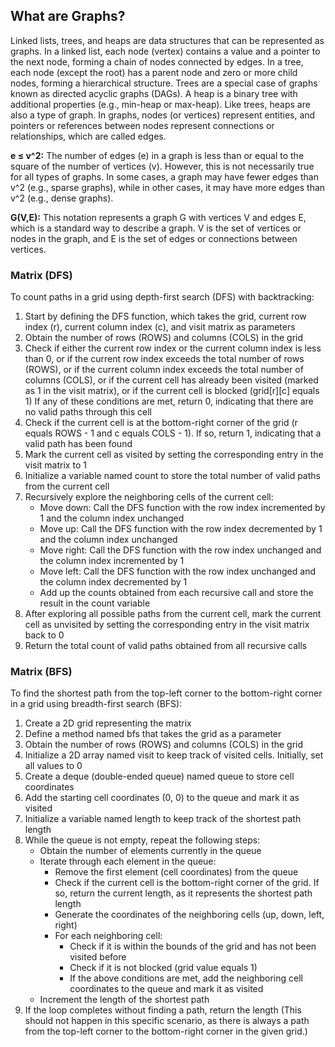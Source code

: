 ## What are Graphs?

Linked lists, trees, and heaps are data structures that can be represented as graphs. In a linked list, each node (vertex) contains a value and a pointer to the next node, forming a chain of nodes connected by edges. In a tree, each node (except the root) has a parent node and zero or more child nodes, forming a hierarchical structure. Trees are a special case of graphs known as directed acyclic graphs (DAGs). A heap is a binary tree with additional properties (e.g., min-heap or max-heap). Like trees, heaps are also a type of graph. In graphs, nodes (or vertices) represent entities, and pointers or references between nodes represent connections or relationships, which are called edges.

**e ≤ v^2:** 
The number of edges (e) in a graph is less than or equal to the square of the number of vertices (v). However, this is not necessarily true for all types of graphs. In some cases, a graph may have fewer edges than v^2 (e.g., sparse graphs), while in other cases, it may have more edges than v^2 (e.g., dense graphs).

**G(V,E):** 
This notation represents a graph G with vertices V and edges E, which is a standard way to describe a graph. V is the set of vertices or nodes in the graph, and E is the set of edges or connections between vertices.

### Matrix (DFS)

To count paths in a grid using depth-first search (DFS) with backtracking:

1. Start by defining the DFS function, which takes the grid, current row index (r), current column index (c), and visit matrix as parameters
2. Obtain the number of rows (ROWS) and columns (COLS) in the grid
3. Check if either the current row index or the current column index is less than 0, or if the current row index exceeds the total number of rows (ROWS), or if the current column index exceeds the total number of columns (COLS), or if the current cell has already been visited (marked as 1 in the visit matrix), or if the current cell is blocked (grid[r][c] equals 1) If any of these conditions are met, return 0, indicating that there are no valid paths through this cell
4. Check if the current cell is at the bottom-right corner of the grid (r equals ROWS - 1 and c equals COLS - 1). If so, return 1, indicating that a valid path has been found
5. Mark the current cell as visited by setting the corresponding entry in the visit matrix to 1
6. Initialize a variable named count to store the total number of valid paths from the current cell
7. Recursively explore the neighboring cells of the current cell:
   - Move down: Call the DFS function with the row index incremented by 1 and the column index unchanged
   - Move up: Call the DFS function with the row index decremented by 1 and the column index unchanged
   - Move right: Call the DFS function with the row index unchanged and the column index incremented by 1
   - Move left: Call the DFS function with the row index unchanged and the column index decremented by 1
   - Add up the counts obtained from each recursive call and store the result in the count variable
8. After exploring all possible paths from the current cell, mark the current cell as unvisited by setting the corresponding entry in the visit matrix back to 0
9. Return the total count of valid paths obtained from all recursive calls

### Matrix (BFS)

To find the shortest path from the top-left corner to the bottom-right corner in a grid using breadth-first search (BFS):

1. Create a 2D grid representing the matrix
2. Define a method named bfs that takes the grid as a parameter
3. Obtain the number of rows (ROWS) and columns (COLS) in the grid
4. Initialize a 2D array named visit to keep track of visited cells. Initially, set all values to 0
5. Create a deque (double-ended queue) named queue to store cell coordinates
6. Add the starting cell coordinates (0, 0) to the queue and mark it as visited
7. Initialize a variable named length to keep track of the shortest path length
8. While the queue is not empty, repeat the following steps: 
    - Obtain the number of elements currently in the queue
    - Iterate through each element in the queue:
        - Remove the first element (cell coordinates) from the queue
        - Check if the current cell is the bottom-right corner of the grid. If so, return the current length, as it represents the shortest path length
        - Generate the coordinates of the neighboring cells (up, down, left, right)
        - For each neighboring cell:
            - Check if it is within the bounds of the grid and has not been visited before
            - Check if it is not blocked (grid value equals 1)
            - If the above conditions are met, add the neighboring cell coordinates to the queue and mark it as visited
    - Increment the length of the shortest path
9. If the loop completes without finding a path, return the length (This should not happen in this specific scenario, as there is always a path from the top-left corner to the bottom-right corner in the given grid.)
